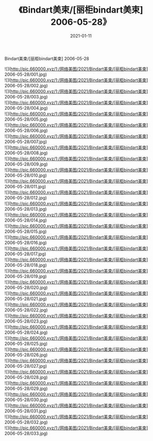 ﻿---
layout: post
title:  《Bindart美束/[丽柜bindart美束] 2006-05-28》
date:   2021-01-11
img: http://pic.660000.xyz/1:/网络美图/2021/Bindart美束/[丽柜bindart美束] 2006-05-28/000.jpg
categories: [美女, 清纯, 唯美]
---

Bindart美束/[丽柜bindart美束] 2006-05-28

 ![](http://pic.660000.xyz/1:/网络美图/2021/Bindart美束/[丽柜bindart美束] 2006-05-28/001.jpg) <br>![](http://pic.660000.xyz/1:/网络美图/2021/Bindart美束/[丽柜bindart美束] 2006-05-28/002.jpg) <br>![](http://pic.660000.xyz/1:/网络美图/2021/Bindart美束/[丽柜bindart美束] 2006-05-28/003.jpg) <br>![](http://pic.660000.xyz/1:/网络美图/2021/Bindart美束/[丽柜bindart美束] 2006-05-28/004.jpg) <br>![](http://pic.660000.xyz/1:/网络美图/2021/Bindart美束/[丽柜bindart美束] 2006-05-28/005.jpg) <br>![](http://pic.660000.xyz/1:/网络美图/2021/Bindart美束/[丽柜bindart美束] 2006-05-28/006.jpg) <br>![](http://pic.660000.xyz/1:/网络美图/2021/Bindart美束/[丽柜bindart美束] 2006-05-28/007.jpg) <br>![](http://pic.660000.xyz/1:/网络美图/2021/Bindart美束/[丽柜bindart美束] 2006-05-28/008.jpg) <br>![](http://pic.660000.xyz/1:/网络美图/2021/Bindart美束/[丽柜bindart美束] 2006-05-28/009.jpg) <br>![](http://pic.660000.xyz/1:/网络美图/2021/Bindart美束/[丽柜bindart美束] 2006-05-28/010.jpg) <br>![](http://pic.660000.xyz/1:/网络美图/2021/Bindart美束/[丽柜bindart美束] 2006-05-28/011.jpg) <br>![](http://pic.660000.xyz/1:/网络美图/2021/Bindart美束/[丽柜bindart美束] 2006-05-28/012.jpg) <br>![](http://pic.660000.xyz/1:/网络美图/2021/Bindart美束/[丽柜bindart美束] 2006-05-28/013.jpg) <br>![](http://pic.660000.xyz/1:/网络美图/2021/Bindart美束/[丽柜bindart美束] 2006-05-28/014.jpg) <br>![](http://pic.660000.xyz/1:/网络美图/2021/Bindart美束/[丽柜bindart美束] 2006-05-28/015.jpg) <br>![](http://pic.660000.xyz/1:/网络美图/2021/Bindart美束/[丽柜bindart美束] 2006-05-28/016.jpg) <br>![](http://pic.660000.xyz/1:/网络美图/2021/Bindart美束/[丽柜bindart美束] 2006-05-28/017.jpg) <br>![](http://pic.660000.xyz/1:/网络美图/2021/Bindart美束/[丽柜bindart美束] 2006-05-28/018.jpg) <br>![](http://pic.660000.xyz/1:/网络美图/2021/Bindart美束/[丽柜bindart美束] 2006-05-28/019.jpg) <br>![](http://pic.660000.xyz/1:/网络美图/2021/Bindart美束/[丽柜bindart美束] 2006-05-28/020.jpg) <br>![](http://pic.660000.xyz/1:/网络美图/2021/Bindart美束/[丽柜bindart美束] 2006-05-28/021.jpg) <br>![](http://pic.660000.xyz/1:/网络美图/2021/Bindart美束/[丽柜bindart美束] 2006-05-28/022.jpg) <br>![](http://pic.660000.xyz/1:/网络美图/2021/Bindart美束/[丽柜bindart美束] 2006-05-28/023.jpg) <br>![](http://pic.660000.xyz/1:/网络美图/2021/Bindart美束/[丽柜bindart美束] 2006-05-28/024.jpg) <br>![](http://pic.660000.xyz/1:/网络美图/2021/Bindart美束/[丽柜bindart美束] 2006-05-28/025.jpg) <br>![](http://pic.660000.xyz/1:/网络美图/2021/Bindart美束/[丽柜bindart美束] 2006-05-28/026.jpg) <br>![](http://pic.660000.xyz/1:/网络美图/2021/Bindart美束/[丽柜bindart美束] 2006-05-28/027.jpg) <br>![](http://pic.660000.xyz/1:/网络美图/2021/Bindart美束/[丽柜bindart美束] 2006-05-28/028.jpg) <br>![](http://pic.660000.xyz/1:/网络美图/2021/Bindart美束/[丽柜bindart美束] 2006-05-28/029.jpg) <br>![](http://pic.660000.xyz/1:/网络美图/2021/Bindart美束/[丽柜bindart美束] 2006-05-28/030.jpg) <br>![](http://pic.660000.xyz/1:/网络美图/2021/Bindart美束/[丽柜bindart美束] 2006-05-28/031.jpg) <br>![](http://pic.660000.xyz/1:/网络美图/2021/Bindart美束/[丽柜bindart美束] 2006-05-28/032.jpg) <br>![](http://pic.660000.xyz/1:/网络美图/2021/Bindart美束/[丽柜bindart美束] 2006-05-28/033.jpg) <br>
